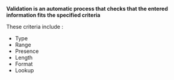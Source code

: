 **Validation is an automatic process that checks that the entered information fits the specified criteria**

These criteria include :
- Type 
- Range
- Presence
- Length
- Format
- Lookup